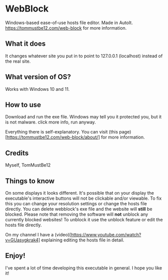 # WebBlock
Windows-based ease-of-use hosts file editor. Made in AutoIt. https://tommustbe12.com/web-block for more information.

## What it does
It changes whatever site you put in to point to 127.0.0.1 (localhost) instead of the real site.

## What version of OS?
Works with Windows 10 and 11.

## How to use
Download and run the exe file. Windows may tell you it protected you, but it is not malware. click more info, run anyway.

Everything there is self-explanatory. You can visit (this page)[https://tommustbe12.com/web-block/about/] for more information.

## Credits
Myself, TomMustBe12

## Things to know
On some displays it looks different. It's possible that on your display the executable's interactive buttons will not be clickable and/or viewable. To fix this you can change your resolution settings or change the hosts file directly.
You can delete webblock's exe file and the website will **still** be blocked. Please note that removing the software will **not** unblock any currently blocked websites! To unblock it use the unblock feature or edit the hosts file directly.

On my channel I have a (video)[https://www.youtube.com/watch?v=GUasygkrak4] explaining editing the hosts file in detail.

## Enjoy!
I've spent a lot of time developing this executable in general. I hope you like it!
